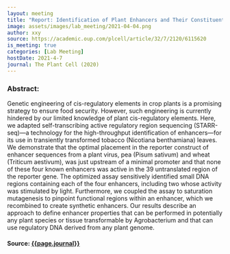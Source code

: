 ```yaml
---
layout: meeting
title: "Report: Identification of Plant Enhancers and Their Constituent Elements by STARR-seq in Tobacco Leaves"
image: assets/images/lab_meeting/2021-04-04.png
author: xxy
source: https://academic.oup.com/plcell/article/32/7/2120/6115620
is_meeting: true
categories: [Lab Meeting]
hostDate: 2021-4-7
journal: The Plant Cell (2020)
---
```

### Abstract:
Genetic engineering of cis-regulatory elements in crop plants is a promising strategy to ensure food security. However, such engineering is currently hindered by our limited knowledge of plant cis-regulatory elements. Here, we adapted self-transcribing active regulatory region sequencing (STARR-seq)—a technology for the high-throughput identification of enhancers—for its use in transiently transformed tobacco (Nicotiana benthamiana) leaves. We demonstrate that the optimal placement in the reporter construct of enhancer sequences from a plant virus, pea (Pisum sativum) and wheat (Triticum aestivum), was just upstream of a minimal promoter and that none of these four known enhancers was active in the 39 untranslated region of the reporter gene. The optimized assay sensitively identified small DNA regions containing each of the four enhancers, including two whose activity was stimulated by light. Furthermore, we coupled the assay to saturation mutagenesis to pinpoint functional regions within an enhancer, which we recombined to create synthetic enhancers. Our results describe an approach to define enhancer properties that can be performed in potentially any plant species or tissue transformable by Agrobacterium and that can use regulatory DNA derived from any plant genome.

#### Source: [{{page.journal}}]({{page.source}})
